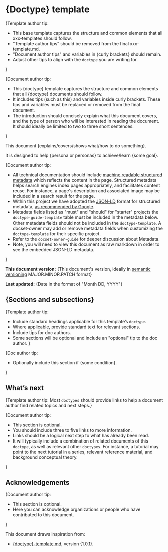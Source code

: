 # {Doctype} template

{Template author tip:

* This base template captures the structure and common elements that all xxx-templates should follow.
* "Template author tips” should be removed from the final xxx-template.md.
* "Document author tips" and variables in {curly brackets} should remain.
* Adjust other tips to align with the `doctype` you are writing for.

}

{Document author tip:

* This {doctype} template captures the structure and common elements that all {doctype} documents should follow.
* It includes tips (such as this) and variables inside curly brackets. These tips and variables must be replaced or removed from the final document.
* The introduction should concisely explain what this document covers, and the type of person who will be interested in reading the document. It should ideally be limited to two to three short sentences.

}

This document {explains/covers/shows what/how to do something}.

It is designed to help {persona or personas} to achieve/learn {some goal}.

{Document author tip:

* All technical documentation should include [machine readable structured metadata](https://developers.google.com/search/docs/guides/sd-policies) which reflects the content in the page. Structured metadata helps search engines index pages appropriately, and facilitates content reuse. For instance, a page's description and associated image may be included in a search result for the page.
* Within this project we have adopted the [JSON-LD](http://json-ld.org/) format for structured metadata, [as recommended by Google](https://developers.google.com/search/docs/guides/intro-structured-data).
* Metadata fields listed as "must" and "should" for "starter" projects the `doctype-guide-template` table must be included in the metadata below. Other metadata fields should not be included in the `doctype-template`. A docset-owner may add or remove metadata fields when customizing the `doctype-template` for their specific project.
* Refer to the `docset-owner-guide` for deeper discussion about Metadata.
* Note, you will need to view this document as raw markdown in order to see the embedded JSON-LD metadata.

}

<!--Machine readable schema.org structured metadata.-->
<script type="application/ld+json">
{
  "name": "{Title of the document}",
  "description": "{Copy of the summary text}",
  "version": "{This document's version, ideally in MAJOR.MINOR.PATCH format}"
  "datePublished": "{Date in the format of YYYY-MM-DD or YYYY-MM}",
  "license": "{URL to license}",
  "audience": "{persona you are writing for, such as: developer, business manager, …}"
}
</script>


**This document version:** {This document's version, ideally in [semantic versioning](https://semver.org/) MAJOR.MINOR.PATCH format} 

**Last updated:** {Date in the format of "Month DD, YYYY"}

## {Sections and subsections}

{Template author tip:

* Include standard headings applicable for this template’s `doctype`.
* Where applicable, provide standard text for relevant sections.
* Include tips for doc authors.
* Some sections will be optional and include an "optional" tip to the doc author.
}

{Doc author tip:

* Optionally include this section if {some condition}.

}

## What’s next

{Template author tip: Most `doctypes` should provide links to help a document author find related topics and next steps.}

{Document author tip:

* This section is optional.
* You should include three to five links to more information.
* Links should be a logical next step to what has already been read.
* It will typically include a combination of related documents of this `doctype`, as well as relevant other `doctypes`. For instance, a tutorial may point to the next tutorial in a series, relevant reference material, and background conceptual theory.

}

## Acknowledgements

{Document author tip:

* This section is optional.
* Here you can acknowledge organizations or people who have contributed to this document.

}

This document draws inspiration from:

* [{doctype}-template.md](https://github.com/thegooddocsproject/templates{doctype}), version {1.0.1}.
